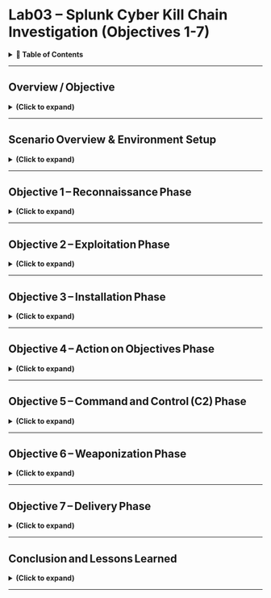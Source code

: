 
# Lab03 – Splunk Cyber Kill Chain Investigation (Objectives 1-7)

<details>
  <summary><b>📘 Table of Contents</b></summary>

  - [Overview / Objective](#overviewobjective-)
    - [Objective](#Objective)
    - [Environment & Prerequisites](#environmentprerequisites)
    - [Step-by-Step Walkthrough](#stepbystepwalkthrough)
    - [Findings / Analysis](#findingsanalysis)
  - [Scenario Overview & Environment Setup](#scenariooverview--environment-setup-)
    - [Scenario](#scenario)
    - [Data Sources](#datasources)
    - [Environment Setup](#environmentsetup)
    - [Independent Checks](#independentchecks)
    - [Findings / Analysis](#findingsanalysis1)
    - [What I Learned](#whatilearned)
  - [Objective 1 – Reconnaissance Phase](#objective1reconnaissancephase-)
    - [Overview](#overview)
    - [Step‑by‑Step Walkthrough](#stepbystepwalkthrough-1)
    - [Findings / Analysis](#findingsanalysis-2)
    - [What I Learned](#whatilearned1-)
  - [Objective 2 – Exploitation Phase](#objective2exploitationphase)
  - [Objective 3 – Installation Phase](#objective3installation-phase)
  - [Objective 4 – Action on Objectives Phase](#objective4actiononobjectives-phase)
  - [Objective 5 – Command and Control (C2) Phase](#objective5commandandcontrolc2phase)
  - [Objective 6 – Weaponization Phase](#objective6weaponizationphase)
  - [Objective 7 – Delivery Phase](#objective7deliveryphase)
  - [Conclusion and Lessons Learned](#conclusionandlessonslearned)
</details>

---

## Overview / Objective </br>

<details>

<summary><b>(Click to expand)</b></summary>

### Objective

The objective was to understand how an incident impacts confidentiality, integrity, or availability (CIA) and how **Splunk**, functioning as a Security Information and Event Management (SIEM) system, supports the incident‑handling process.

In this lab, I conducted a full end-to-end investigation of a simulated cyber incident using Splunk as my primary analysis tool. The scenario involved a web server defacement attack against `imreallynotbatman.com`, hosted by the fictional company Wayne Enterprises. My objectives were to trace the adversary’s actions through each stage of the **Lockheed Martin Cyber Kill Chain**, identify the attacker’s tactics, techniques, and procedures (TTPs), and correlate activity across multiple data sources such as HTTP logs, IDS alerts, and Sysmon telemetry. 

Throughout the lab, I performed detailed Splunk queries to uncover reconnaissance behavior, brute-force authentication attempts, malware installation, command and control (C2) communication, and the final defacement of the target system. Each query was analyzed line-by-line to understand what it revealed about the attacker’s behavior and how it maps to MITRE ATT&CK techniques. The overall objective was to strengthen my ability to think like a SOC analyst — connecting raw log data to broader threat frameworks, applying NIST SP 800-61 principles, and producing an actionable, evidence-based incident report. This lab emphasized not only technical proficiency with Splunk but also structured analytical thinking, documentation, and professional reporting skills critical to cybersecurity operations.


### Environment & Prerequisites

- Splunk Enterprise environment pre‑configured with the `botsv1` dataset.  
- Access to simulated log sources: Suricata IDS, IIS web server, Sysmon, and Fortigate firewall.  
- Familiarity with basic Splunk navigation and search syntax.

### Step‑by‑Step Walkthrough

The lab described incident handling as a structured response to any event that could jeopardize CIA. I reviewed Splunk’s role in aggregating and correlating logs from multiple systems to detect these events. No commands were executed yet, but I examined indexed data to confirm ingestion from multiple sources and verified connectivity to Splunk Search Head and Indexer components.

### Findings / Analysis

Understanding incident handling early clarified how every detection and response task later in the lab aligns with the **NIST SP 800‑61 r2** lifecycle and **CompTIA Security+ Domain 2 (Incident Response)**. The introduction underscored the need for predefined processes and emphasized that SIEM tools automate detection and correlation across multiple log types.

</details>

<!--
## Incident Handling Lifecycle

### Overview / Objective
The goal was to review the **Incident Handling Lifecycle** and understand each of its stages: Preparation, Detection & Analysis, Containment & Eradication, and Post‑Incident Activity.

### Step‑by‑Step Walkthrough
I studied the lifecycle diagram provided and matched each phase to Splunk functionality:
- **Preparation** → Configuring data inputs and alert rules.  
- **Detection & Analysis** → Using correlation searches to detect anomalies.  
- **Containment & Eradication** → Blocking IPs, disabling accounts, or isolating assets.  
- **Post‑Incident Activity** → Reporting and continuous improvement.

### Findings / Analysis
Each phase is cyclical and dependent on accurate log collection. I learned how Splunk supports these by offering correlation searches, risk‑based alerting, and notable events within Enterprise Security.

### What I Learned
The task strengthened my understanding that incident handling is continuous. Every incident fuels process improvement. This maps directly to **Security+ Domain 2.5 (Apply incident response procedures)** and NIST’s emphasis on lessons learned to enhance defensive posture.
-->

---

## Scenario Overview & Environment Setup </br>

<details>

<summary><b>(Click to expand)</b></summary>

### Scenario

The domain `imreallynotbatman.com` was defaced in a simulated breach of Wayne Enterprises. I examined the environment and collected relevant logs to track attacker actions across the Lockheed Martin Cyber Kill Chain.

<p align="center">
  <img src="images/splunk-cyber-kill-chain-investigation-01.png?raw=true&v=2" 
       alt="SIEM alert" 
       style="border: 2px solid #444; border-radius: 6px;" 
       width="300"><br>
  <em>Figure 1</em>
</p>

This part of the lab established the context of the lab and defined what constitutes a **security incident**. 

### Data Sources

- `stream:http` – Network flows.  
- `iis` – Web server access logs.  
- `suricata` – Intrusion Detection System alerts.  
- `XmlWinEventLog:Microsoft‑Windows‑Sysmon` – Endpoint process creation and network events.

### Environment Setup 

The investigation was performed in a virtual machine (VM) environment preconfigured for Splunk analysis. Once deployed, the VM was automatically assigned an internal IP address (`MACHINE_IP`) and initialized within a few minutes. The Splunk instance hosted the `botsv1` dataset — a realistic collection of simulated security event logs designed for enterprise-scale analysis. This dataset included various sourcetypes representing web, network, and host activity, allowing for comprehensive event correlation and threat investigation throughout the lab.

<blockquote>
<strong>Important Note:</strong> IP addresses in this lab are ephemeral and were recorded at the time of each step (placeholders such as `MACHINE_IP` are used in this write-up when the IP changed between sessions).
</blockquote>

I accessed Splunk Enterprise on the target VM at `10.201.17.82` or `http://10.201.33.31` using the AttackBox browser (AttackBox IP `10.201.122.5`, `10.201.117-139`, `10.201.117.123`, and `10.201.119.166`). From the provided AttackBox (on the lab network) I verified reachability with ping, enumerated services with nmap, and inspected any web interfaces by opening `10.201.17.82` or `http://10.201.33.31` in the AttackBox browser.

- **Target:**  `10.201.17.82` and `10.201.33.31` (deployed in an isolated virtual lab environment)  
- **Context:**  I deployed the target machine and used the attacker VM to perform reconnaissance and basic connection tests.
- **Event Logs Source**: The dataset for this lab was indexed under [`index=botsv1`](https://github.com/splunk/botsv1), which contained all event data necessary for the analysis. The results showed multiple sourcetypes representing various log formats (network, web, and host data). This confirmed that the dataset was properly loaded and gave me a clear view of the log sources I would be analyzing throughout the lab.

In Splunk’s Search & Reporting app I confirmed the index=botsv1 dataset with `index=botsv1 | stats count by sourcetype` to understand what types of data were available

<p align="left">
  <img src="images/splunk-cyber-kill-chain-investigation.png?raw=true&v=2" 
       alt="SIEM alert" 
       style="border: 2px solid #444; border-radius: 6px;" 
       width="700"><br>
</p>

### Independent Checks 

I performed some independent, exploratory checks outside the provided lab instructions to validate connectivity and practice reconnaissance techniques.

<h4>(1) Checking Basic Connectivity (AttackBox Linux Bash terminal)</h4>

My goal here is to quickly confirm  whether the target is reachable from the AttackBox (verifies network connectivity and that the VM is up).

<p align="left">
  <img src="images/splunk-cyber-kill-chain-investigation-02.png?raw=true&v=2" 
       alt="SIEM alert" 
       style="border: 2px solid #444; border-radius: 6px;" 
       width="500"><br>
  <em>Figure 2</em>
</p>

```bash
ping -c 3 10.201.17.82
```
- `ping` — Sends ICMP Echo Request packets to the target to check if the host responds. Useful for basic reachability checks.
- `-c 3` — Limits the ping to 3 ICMP packets so the test is quick and concise.
- `10.201.17.82` — Target IP assigned to the analysis VM.

<h4>(2) Discovering Open Ports via Nmap (Attackbox Linux Bash terminal)</h4>

I also wanted to  enumerate which ports are open and which services are listening so I know where to focus further testing (web, SSH, custom services, etc.).

<p align="left">
  <img src="images/splunk-cyber-kill-chain-investigation-03.png?raw=true&v=2" 
       alt="SIEM alert" 
       style="border: 2px solid #444; border-radius: 6px;" 
       width="500"><br>
  <em>Figure 3</em>
</p>

Welp, that didn't work, so I just moved on for now. This is all my own confirmation check, and not necessary for this lab.

```bash
nmap -sS -sV -p- 10.201.17.82
```
- `nmap` — Network scanner used to discover hosts and services on a network.
- `-sS` — TCP SYN scan (also called "half-open" scan). It sends a SYN and analyzes the response without completing the TCP handshake; it's fast and stealthier than a full connect scan.
- `-sV` — Service/version detection. Nmap attempts to identify the service running on each open port and the software version (e.g., Apache 2.4.41).
- `-p-` — Scan every TCP port (1–65535). Useful if you want a full port sweep rather than just common ports.
- `10.201.17.82` — The target IP.

<h4>(3) Checking Basic Connectivity (AttackBox Linux Bash terminal)</h4>

My goal here is to try verifying that the web server is present, inspect response headers (server, cookies, redirects, status codes), and quickly retrieve pages for manual review or to inform later automated testing.

<p align="left">
  <img src="images/splunk-cyber-kill-chain-investigation-04.png?raw=true&v=2" 
       alt="SIEM alert" 
       style="border: 2px solid #444; border-radius: 6px;" 
       width="500"><br>
  <em>Figure 4</em>
</p>

```bash
curl -I http://10.201.17.82
curl http://10.201.17.82/index.php
```
- `curl` — Command-line tool to transfer data from or to a server using various protocols (HTTP, HTTPS, FTP, etc.).
- `-I` — Requests only the HTTP headers (HEAD request), useful for quickly seeing server type, status code, and response headers without downloading the full page.
- `http://10.201.17.82` — The target’s web root. If a web service listens on a nonstandard port, include `:port` (for example `http://10.201.17.82:8000`).
- `http://10.201.17.82/index.php` — Example path to fetch a specific page or endpoint to see content or responses.

<h4>(4) Testing Specific TCP Ports via netcat (AttackBox Linux Bash terminal)</h4>

I wanted quick verification of whether a specific port is accepting TCP connections (faster than a full nmap when you want to check individual services).

<p align="left">
  <img src="images/splunk-cyber-kill-chain-investigation-05.png?raw=true&v=2" 
       alt="SIEM alert" 
       style="border: 2px solid #444; border-radius: 6px;" 
       width="500"><br>
  <em>Figure 5</em>
</p>

```bash
nc -vz 10.201.17.82 80
nc -vz 10.201.17.82 22
```
- `nc` (netcat) — Lightweight utility for reading/writing raw TCP/UDP connections. Great for quick port checks and banner grabbing.
- `-v` — Verbose output to show connection attempts and results.
- `-z` — Zero-I/O mode: used for scanning/listening without sending data (useful for quick port checks).
- `10.201.17.82 80` — Target IP and port to test (80 = HTTP).

#### Practical Checklist I Used
- Deploy the target VM and copy the target IP. 
- Open the AttackBox and ensure I am on the lab network.  
- Run `ping` to confirm host is up.  
- Run `nmap` (full or targeted) to discover open ports and services.  
- Use `curl` or the AttackBox browser to fetch web pages if HTTP(S) is available.  
- Use `nc` to quickly test specific ports.  
- If SSH is exposed and credentials are provided by the lab, use `ssh` for interactive access.  
- Terminate or extend the VM when finished with the investigation.

### Findings / Analysis

All expected sourcetypes were present. Understanding these sources early streamlined later correlation searches across network and host data. This setup phase emphasized the importance of situational awareness before analysis. Knowing data sources and their fields prevents misinterpretation of logs—a skill fundamental to blue‑team operations. This relates to **MITRE ATT&CK TA0001 (Initial Access)** and Security+ objectives covering data collection and correlation.


</details>

---

## Objective 1 – Reconnaissance Phase </br>
<details>

<summary><b>(Click to expand)</b></summary>

### Overview

The objective was to detect early reconnaissance activity targeting `imreallynotbatman.com`. Reconnaissance is the first phase of the Cyber Kill Chain, where adversaries gather intelligence about targets.


### Step‑by‑Step Walkthrough

<h4>(1) I began by searching the dataset for any logs referencing the domain.</h4>

```spl
index=botsv1
imreallynotbatman.com
```
- **index=botsv1**  –  Specifies the data source or repository (database of logs).
- **imreallynotbatman.com**  –  Specifies the specific domain I'm investigating, like a keyword search for the targeted domain to capture any events involving the compromised (defaced) web server.

<p align="left">
  <img src="images/splunk-cyber-kill-chain-investigation-06.png?raw=true&v=2" 
       alt="SIEM alert" 
       style="border: 2px solid #444; border-radius: 6px;" 
       width="1000"><br>
  <em>Figure 6</em>
</p>

This returned several sourcetypes, including `suricata`, `stream:http`, `fortigate_utm`, and `iis`. 

<p align="left">
  <img src="images/splunk-cyber-kill-chain-investigation-07.png?raw=true&v=2" 
       alt="SIEM alert" 
       style="border: 2px solid #444; border-radius: 6px;" 
       width="1000"><br>
  <em>Figure 7</em>
</p>

<h4>(2) I refined the query to focus on HTTP traffic because the domain represents a web address.</h4>

I first limited my query to `HTTP` traffic using `sourcetype=stream:http` to focus only on web communication logs and reduce unrelated results. This made the search faster and more precise, allowing me to see which source IPs had connected to that domain. The results showed two main IPs — `40.80.148.42` and `23.22.63.114`, with the first generating the majority of HTTP requests, suggesting it was the primary host involved in the connection.

<p align="left">
  <img src="images/splunk-cyber-kill-chain-investigation-08.png?raw=true&v=2" 
       alt="SIEM alert" 
       style="border: 2px solid #444; border-radius: 6px;" 
       width="1000"><br>
  <em>Figure 8</em>
</p>

```spl
index=botsv1
imreallynotbatman.com
sourcetype=stream:http
```
- **sourcetype=stream:http** – Selects HTTP network flows to focus on web communication logs and investigate potential enumeration behavior.  

From this search, I identified two IPs (`40.80.148.42` and `23.22.63.114`) repeatedly connecting to the server (identified via "src_ip" field in Splunk). `40.80.148.42` was by far generating the majority of the HTTP requests. So I investigated `40.80.148.42` first.

<p align="left">
  <img src="images/splunk-cyber-kill-chain-investigation-09.png?raw=true&v=2" 
       alt="SIEM alert" 
       style="border: 2px solid #444; border-radius: 6px;" 
       width="1000"><br>
  <em>Figure 9</em>
</p>

<h4>(3) I needed to validate that this was indeed a scanning attempt by `40.80.148.42`.</h4>

I started by narrowing my search query to Suricata logs using the query:

```spl
index=botsv1
imreallynotbatman.com
sourcetype:suricata
```

<p align="left">
  <img src="images/splunk-cyber-kill-chain-investigation-10.png?raw=true&v=2" 
       alt="SIEM alert" 
       style="border: 2px solid #444; border-radius: 6px;" 
       width="1000"><br>
  <em>Figure 10: This query will show the logs from the suricata log source that are from the source IP 40.80.248.42</em>
</p>

After using the Suricata IDS logs, and then filtering events generated by the source IP `40.80.148.42`, I found 46 distinct alert signatures under the `alert.signature` field. These included exploit attempts (active recon) such as Cross-Site Scripting, SQL Injection, XXE, and Shellshock (CVE-2014-6271). Most likely to test or exploit vulnerabilities. 

The large number of repeated detections and variety of triggered signatures confirm that this IP was performing reconnaissance and vulnerability scanning against the target host 192.168.250.70.

<p align="left">
  <img src="images/splunk-cyber-kill-chain-investigation-11.png?raw=true&v=2" 
       alt="SIEM alert" 
       style="border: 2px solid #444; border-radius: 6px;" 
       width="1000"><br>
  <em>Figure 11</em>
</p>

While reviewing Suricata events for source IP `40.80.148.42`, one of the first alerts observed was “SURICATA HTTP Host header invalid.” This alert typically appears when an HTTP request contains a malformed or empty Host header, which is something normal browsers rarely do. 

HTTP requests with empty headers are common with automated vulnerability scanners or reconnaissance tools, which sends deliberately malformed requests to see how a web server responds. The goal of this attacker was most likely to fingerprint the web application, determine how it handles unexpected inputs, and identify potential misconfigurations.

<p align="left">
  <img src="images/splunk-cyber-kill-chain-investigation-12.png?raw=true&v=2" 
       alt="SIEM alert" 
       style="border: 2px solid #444; border-radius: 6px;" 
       width="1000"><br>
  <em>Figure 12</em>
</p>

Because this activity doesn’t exploit a specific vulnerability but instead maps and tests the server’s behavior, it’s a strong indicator of active reconnaissance.

### Findings / Analysis

- `40.80.148.42` accounted for over  90 % of the requests, and was consistent with automated vulnerability scanning. Active recon evidence included frequent GET requests.
- I filtered the Suricata logs for traffic from the attacker IP `40.80.148.42` to the web server `192.168.250.70`. In the `http_referrer` field, I found multiple entries pointing to paths such as `/joomla/index.php` and `/joomla/administrator/`. These are specific to the Joomla content management system, confirming the web server was running Joomla. This field typically shows the URL of the webpage that directed the client to the current resource, so basically where each request originated from.
- To further investigate the nature of the attack, I examined the `http_user_agent` field in the same logs. This field identifies the software or tool that generated each `HTTP` request, which helps determine whether the traffic originated from a legitimate browser or an automated scanner. Within this field, I found entries containing the string `acunetix_wvs_security_test`, a known signature used by the Acunetix web vulnerability scanner. Combined with the presence of the Shellshock (CVE-2014-6271) exploit pattern, this confirms that the attacker was using Acunetix to perform automated reconnaissance and vulnerability testing against the Joomla server.
- Summary:
  - CMS of web server: Joomla
  - Scanner attacker likely used: Acunetix
  - CVE: 2014-6271 (Shellshock)

### What I Learned

This task demonstrated how correlated IDS and network logs can expose early attacker behavior. Recognizing reconnaissance helps defenders act during the earliest possible stage of an attack, aligning with **Security+ Domain 3 (Threat Detection)** and **NIST IR Phase – Identification** (Woohoo! Earning my CompTIA Sec+ cert was worth it).

</details>

---

## Objective 2 – Exploitation Phase</br>

<details>

<summary><b>(Click to expand)</b></summary>

### Overview
The objective was to confirm whether the attacker attempted or succeeded in exploiting vulnerabilities discovered during reconnaissance—specifically targeting the Joomla CMS running on the web server.

**The information we have so far:**
- I found two IP addresses from the reconnaissance phase that were sending requests to the web server:
    - `40.80.148.42`
    - `23.22.63.114`
 - One of the IPs `40.80.148.42` was seen attempting to scan the web server with IP `192.168.250.70`.
 - The attacker was using the web scanner Acunetix for the scanning attempt.
 - The webserver is using the Joomla CMS.

### Step‑by‑Step Walkthrough

<h4>(1) I began by running three Splunk searches to analyze web activity targeting the imreallynotbatman.com web server</h4>

  - <b>First query:</b> I immediately noticed `40.80.148.42` has made the majority of requests with 17483 requests and `23.22.63.114` made 1235 requests against web server (Figure 13).
  - <b>Second query:</b> Saw that `40.80.148.42`, `23.22.63.114`, and `192.168.2.50` have all made HTTP requests to the web server by looking into the `src_ip` field (Figure 14). Looking into the `http_method` field, I saw that most of the HTTP traffic observed consisted of POST requests directed at the web server (see Figure 15).
  - <b>Third query:</b> Confirmed that both `40.80.148.42` and `23.22.63.114` sent POST requests to the web server, with the majority originating from `40.80.148.42` (see Figure 16).

<blockquote>
Below are more details about each query and the corresponding findings.
</blockquote>

_<b>First query</b>_

This query was used to identify which client IPs accessed the domain name, and the count events per source IP, regardless of how it resolved (`sourcetype=stream:*`). This search focused on hostname-based activity across multiple Stream sourcetypes (`sourcetype=stream:*`), capturing a broad view of traffic involving the domain (including DNS and HTTP Host header references).

<p align="left">
  <img src="images/splunk-cyber-kill-chain-investigation-13.png?raw=true&v=2" 
       alt="SIEM alert" 
       style="border: 2px solid #444; border-radius: 6px;" 
       width="1000"><br>
  <em>Figure 13</em>
</p>

```spl
index=botsv1 imreallynotbatman.com sourcetype=stream:* 
| stats count(src_ip) as Requests by src_ip 
| sort -Requests
```

**Breakdown**
- **sourcetype=stream*** – Includes all protocol types captured by Splunk Stream. This provides a full view of potential attack vectors.  
- **stats count(src_ip) as Requests by src_ip** – Counts events per source IP. Doing so identifies hosts generating abnormal traffic.  
- **sort -Requests** – Orders results descending. This is to highlight the most active attackers first.

_<b>Second query</b>_

This query was used to narrow the scope to HTTP requests directed specifically to the web server’s IP address to identify all inbound HTTP traffic. This provided a more focused look at network-level interactions and potential data submissions to the site. As part of the second query, I looked into the `http_method` field and saw that most of the HTTP traffic observed consisted of POST requests directed at the web server (see Figure 15). POST requests typically carry credentials during authentication.

```spl
index=botsv1
sourcetype=stream:http
dest_ip="192.168.250.70"
```
**Breakdown**
- **dest_ip="192.168.250.70"** – Specifies the web server. Helps focus on attacker traffic targeting the web server.  
- **sourcetype=stream:http** - Specifically records HTTP protocol events, including details like source/destination IPs, methods (GET/POST), URLs, headers, and response codes.

<p align="center">
  <img src="images/splunk-cyber-kill-chain-investigation-14.png?raw=true&v=2" width="45%">
  <img src="images/splunk-cyber-kill-chain-investigation-15.png?raw=true&v=2" width="45%">
  <br>
  <sub>Figure 14 (left) & Figure 15 (right)</sub>
</p>

<b>The third query</b> 

Was used to identify which IP addresses sent POST requests to the web server and counted how many requests each one made.

```spl
index=botsv1
sourcetype=stream:http
dest_ip="192.168.250.70"
http_method=POST
```
**Breakdown**
- **dest_ip="192.168.250.70"** – Specifies the web server. Helps focus on attacker traffic targeting the web server.  
- **sourcetype=stream:http** - Specifically records HTTP protocol events, including details like source/destination IPs, methods (GET/POST), URLs, headers, and response codes.
- **http_method=POST** - Narrowed the scope to HTTP POST requests directed specifically to the web server’s IP address.

<p align="left">
  <img src="images/splunk-cyber-kill-chain-investigation-16.png?raw=true&v=2" 
       alt="SIEM alert" 
       style="border: 2px solid #444; border-radius: 6px;" 
       width="1000"><br>
  <em>Figure 16</em>
</p>

<h4>(2) After identifying that the target web server uses the Joomla CMS, I wanted to check if anyone tried accessing the admin login page. Admin pages are important to monitor because attackers often try to reach them first when attempting to log in or exploit a site. I began by running two Splunk queries</h4>

<blockquote>
Through a quick online search, I learned that Joomla’s admin login page is usually found at: `/joomla/administrator/index.php`. 
</blockquote>

- <b>First query:</b> Immediately noticed after inspecting the `form_data` field that there were multiple login attempts to `/joomla/administrator/index.php`. The field `form_data` contained the requests sent through the form on the admin panel page, which has a login page.
- <b>Second query:</b> Used to create a table containing important fields such as destination ip (`dest_ip`), HTTP method (`http_method`), URI (`uri`), and form data (`form_data`), and eventually IP `23.22.63.114` was trying to guess the password by brute-forcing and attempting numerous passwords.

<blockquote>
Below are more details about each query and the corresponding findings.
</blockquote>

<b>The first query</b> 

Used to identify traffic coming into this URI (`/joomla/administrator/index.php`). 

```spl
index=botsv1
imreallynotbatman.com
sourcetype=stream:http
dest_ip="192.168.250.70"
uri="/joomla/administrator/index.php"
```
**Breakdown**
- **imreallynotbatman** - Matches the domain name in the event data (like in the HTTP host header). This ensured I was only pulling events related to that specific website, especially if the same web server hosts multiple domains.
- **dest_ip="192.168.250.70"** – Specifies the web server. Helps focus on attacker traffic targeting the web server's IP address at the network level. Ensured I was only capturing traffic sent to the actual web server, regardless of what hostname or alias was used in the request.
- **sourcetype=stream:http** - Specifically records HTTP protocol events, including details like source/destination IPs, methods (GET/POST), URLs, headers, and response codes.
- **uri="/joomla/administrator/index.php"** - Specifies the URI path being requested. In this case, it filters for requests targeting Joomla’s admin login page, which is a common location attackers probe when trying to gain access.

<p align="left">
  <img src="images/splunk-cyber-kill-chain-investigation-17.png?raw=true&v=2" 
       alt="SIEM alert" 
       style="border: 2px solid #444; border-radius: 6px;" 
       width="1000"><br>
  <em>Figure 17</em>
</p>

<b>The second query</b> 

Was used to create a table containing important fields such as destination ip (`dest_ip`), HTTP method (`http_method`), URI (`uri`), and form data (`form_data`), and eventually extract the username and password credentials attempted using `form_data`. 

```spl
index=botsv1
imreallynotbatman.com
sourcetype=stream:http
dest_ip="192.168.250.70"
uri="/joomla/administrator/index.php"
| table _time uri src_ip dest_ip form_data
```
**Breakdown**
- **imreallynotbatman** - Matches the domain name in the event data (like in the HTTP host header). This ensured I was only pulling events related to that specific website, especially if the same web server hosts multiple domains.
- **sourcetype=stream:http** - Specifically records HTTP protocol events, including details like source/destination IPs, methods (GET/POST), URLs, headers, and response codes
- **dest_ip="192.168.250.70"** – Specifies the web server. Helps focus on attacker traffic targeting the web server's IP address at the network level. Ensured I was only capturing traffic sent to the actual web server, regardless of what hostname or alias was used in the request.
- **uri="/joomla/administrator/index.php" - Specifies the URI path being requested. In this case, it filters for requests targeting Joomla’s admin login page, which is a common location attackers probe when trying to gain access.
- **table _time uri src_ip dest_ip form_data** - Took all results from my search and displayed only the specific fields I cared about in a easy-to-read table.

<p align="left">
  <img src="images/splunk-cyber-kill-chain-investigation-18.png?raw=true&v=2" 
       alt="SIEM alert" 
       style="border: 2px solid #444; border-radius: 6px;" 
       width="1000"><br>
  <em>Figure 18</em>
</p>

<blockquote>
Inspecting the `form_data` field revealed multiple login attempts to `/joomla/administrator/index.php` from IP `23.22.63.114`.
</blockquote>

<blockquote>
<strong>Note:</strong> To further narrow down my results, I could add a specific source IP to the query, such as src_ip="40.80.148.42". This would limit the search to only show HTTP requests sent from that particular client. Filtering by source IP helps identify which system initiated the traffic, making it easier to trace suspicious behavior or confirm repeated login attempts from the same host. This kind of filter is especially useful when analyzing targeted activity against the Joomla admin login page.
</blockquote>

<h4>(3) After confirming that most traffic to `/joomla/administrator/index.php` (Joomla's admin login page) were POST requests (mostly from `40.80.148.42`, with some from `23.22.63.114`), I wanted to extract the submitted form fields to see the username and password values those POST attempts used.</h4>

Previously, after inspecting the `form_data` field and confirmed multiple login attempts to `/joomla/administrator/index.php`, I used regex to extract only the username (`username`) and password (`passwd`) fields:

```spl
index=botsv1
sourcetype=stream:http
dest_ip="192.168.250.70"
http_method=POST
uri="/joomla/administrator/index.php"
form_data=*username*passwd*
| table _time uri src_ip dest_ip form_data
```
**Breakdown**
- **sourcetype=stream:http** - Filters to HTTP events captured by Splunk Stream (application-layer HTTP requests and related fields).
- **dest_ip="192.168.250.70"** – Specifies destination IP which only returns events whose destination IP is the web server.
- **http_method=POST** - Keeps only HTTP POST requests (commonly used for form submissions, like login attempts).
- **uri="/joomla/administrator/index.php"** - Specifies the URI path being requested. In this case, it filters for requests targeting Joomla’s admin login page, which is a common location attackers probe when trying to gain access.
- **form_data=*username*passwd*** - Wildcard match intended to find events where the `form_data` field contains the fields `username` and `passwd`.
- **table _time uri src_ip dest_ip form_data** - Took all results from my search and displayed only the specific fields I cared about in a easy-to-read table.

<blockquote>
<strong>Note:</strong> I filtered HTTP POST traffic to `dest_ip=192.168.250.70` and the Joomla admin URI `/joomla/administrator/index.php` to find login attempts. I used the server IP rather than the domain because the IP reliably captures all traffic to that machine in this lab environment; adding the domain would only be necessary if the server hosted multiple sites and I needed to confirm the virtual host. I then displayed `form_data` to inspect submitted `username` and `passwd` values.
</blockquote>

<p align="left">
  <img src="images/splunk-cyber-kill-chain-investigation-19.png?raw=true&v=2" 
       alt="SIEM alert" 
       style="border: 2px solid #444; border-radius: 6px;" 
       width="1000"><br>
  <em>Figure 19</em>
</p>

<h4>(4) After extracting the submitted form fields to see the username and password values those POST attempts used, I used regex in 2 Splunk queries to do this.</h4>
  
- **The first query** was to extract all password found in the `passwd` field.
- **The second query** was used identify whether credential submissions came from normal browsers or from automated tools/scripts; patterns in user-agents help distinguish human traffic from likely scanning or brute-force activity.

<blockquote>
Below are more details about each query and the corresponding findings.
</blockquote>

<b>First query</b>

Used to extract all password found in the `passwd` field.

```spl
index=botsv1
sourcetype=stream:http
dest_ip="192.168.250.70"
http_method=POST
form_data=*username*passwd*
| rex field=form_data "passwd=(?<creds>\w+)"
| table src_ip creds
```
**Breakdown**
- **sourcetype=stream:http** - Filters to HTTP events captured by Splunk Stream (application-layer HTTP requests and related fields).
- **dest_ip="192.168.250.70"** – Specifies destination IP which only returns events whose destination IP is the web server.
- **http_method=POST** - Keeps only HTTP POST requests (commonly used for form submissions, like login attempts).
- **form_data=*username*passwd*** - Wildcard match intended to find events where the `form_data` field contains the fields `username` and `passwd`.
- **| rex field=form_data "passwd=(?<creds>\w+)"** — extract the password value into a new field called `creds`.
    - **?<creds>** — name for the capture. In Splunk rex, that becomes the field name `creds`.
    - **\w** — a character class that matches any “word” character: letters (A–Z, a–z), digits (0–9), and underscore (_).
    - **+** — a quantifier meaning “one or more” of the previous token.
    - Together: **(?<creds>\w+)** captures one or more word characters and stores them in the field `creds`.
- **| table src_ip creds** - Show a simple table with the client IP and the extracted password

<blockquote>
<strong>Note:</strong>I removed the `uri="/joomla/administrator/index.php"` filter to capture any HTTP POSTs to `192.168.250.70` that included login fields, since credential submissions can occur at multiple or inconsistent paths and the uri field is not always present in every event. The query then uses a rex to extract the `passwd` value into `creds` and shows the source IP and password attempts.
</blockquote>

<p align="left">
  <img src="images/splunk-cyber-kill-chain-investigation-20.png?raw=true&v=2" 
       alt="SIEM alert" 
       style="border: 2px solid #444; border-radius: 6px;" 
       width="1000"><br>
  <em>Figure 20</em>
</p>

<b>Second query</b> 

Used identify whether credential submissions came from normal browsers or from automated tools/scripts; patterns in user-agents help distinguish human traffic from likely scanning or brute-force activity.

This query finds POSTs to the server that look like login attempts, pulls out the password token into `creds`, and shows when they happened (`_time`), who sent them (`src_ip`), what `URI` was requested, and which client/tool (`user_agent`) made the request.

```spl
index=botsv1
sourcetype=stream:http
dest_ip="192.168.250.70"
http_method=POST
form_data=*username*passwd*
| rex field=form_data "passwd=(?<creds>\w+)"
| table _time src_ip uri http_user_agent creds
```
**Breakdown**
- **sourcetype=stream:http** - Filters to HTTP events captured by Splunk Stream (application-layer HTTP requests and related fields).
- **dest_ip="192.168.250.70"** – Specifies destination IP which only returns events whose destination IP is the web server.
- **http_method=POST** - Keeps only HTTP POST requests (commonly used for form submissions, like login attempts).
- **form_data=*username*passwd*** - Wildcard match intended to find events where the `form_data` field contains the fields `username` and `passwd`.
- **| rex field=form_data "passwd=(?<creds>\w+)"** — extract the password value into a new field called `creds`.
    - **?<creds>** — name for the capture. In Splunk rex, that becomes the field name `creds`.
    - **\w** — a character class that matches any “word” character: letters (A–Z, a–z), digits (0–9), and underscore (_).
    - **+** — a quantifier meaning “one or more” of the previous token.
    - Together: **(?<creds>\w+)** captures one or more word characters and stores them in the field `creds`.
- **| table _time src_ip uri http_user_agent creds** - Shows a table that outputs as a table showing:
    - **_time** = when the request happened
    - **src_ip** = client IP that made the request
    - **uri** = requested path (even though you didn’t filter on it here)
    - **http_user_agent** = the browser or tool used
    - **creds** = the extracted password value

<p align="left">
  <img src="images/splunk-cyber-kill-chain-investigation-21.png?raw=true&v=2" 
       alt="SIEM alert" 
       style="border: 2px solid #444; border-radius: 6px;" 
       width="1000"><br>
  <em>Figure 21</em>
</p>

This result clearly shows a continuous brute-force attack attempt from an IP `23.22.63.114` using what appears to be a python script. 1 login attempt from IP `40.80.148.42` using the Mozilla browser. The successful credentials were `admin : batman`, originating from `40.80.148.42`.

<blockquote>
<strong>Note:</strong> I updated the extraction to create separate fields (username and password) using rex with [^&\s]+ and urldecode() so both submitted credentials appear in the table (preventing one extraction from overwriting the other).
</blockquote>

```spl
index=botsv1 sourcetype=stream:http dest_ip="192.168.250.70" http_method=POST form_data=*username*passwd*
| rex field=form_data "passwd=(?<password>[^&\s]+)"
| rex field=form_data "username=(?<username>[^&\s]+)"
| eval username = urldecode(username), password = urldecode(password)
| table _time src_ip uri http_user_agent username password
```
**Breakdown**
- **password** and **username** are separate fields - Gives each reg a different name so one doesn’t overwrite the other; I end up with two columns (username, password) instead of one mixed-up creds.
- **[^&\s]+** - Basically means “grab everything until the next & or space,” so it captures special characters and the full value (e.g., passwd=p@ss! → p@ss!) instead of stopping at non-word chars.
- **urldecode()** converts URL-encoded characters to normal text (e.g., %40 → @, + → space), so I could read the actual username/password instead of gibberish.

### Findings / Analysis

- Evidence confirmed a brute‑force attack followed by successful authentication. `23.22.63.114` performed failed attempts while `40.80.148.42` achieved login success.
- Analysis of the `botsv1` logs shows a coordinated scanning and credential-attack against the Joomla admin endpoint (`/joomla/administrator/index.php`) on `192.168.250.70`.
- Two hostile IPs were prominent: `40.80.148.42` (the source of the majority of requests and broader Acunetix-style scanning) and `23.22.63.114` (which generated numerous repeated POSTs consistent with brute-force attempts).
- By extracting `form_data` with rex I recovered submitted credentials and found that most attempts from `23.22.63.114` failed, while `40.80.148.42` achieved a successful login using `admin:batman`.
- `User-agent`  further differentiated the traffic which was automated/scripted agents for the brute-force activity versus a browser-like agent for the successful login—so the activity aligns with scanning followed by credential compromise (ATT&CK T1110).

### What I Learned
This task taught me how to use Splunk dto detect web-based brute-force and credential attacks through HTTP method filtering and field extraction. It emphasized the value of regex for pulling data points from raw logs and how statistics commands summarize large volumes eddiciently. From a SOC perspective, this correlated to MITRO ATT&CK T1110 (Brute Force) and Security Domain 3.2 (Analyze Indicators of Compromise).

</details>

---

## Objective 3 – Installation Phase</br>

<details>

<summary><b>(Click to expand)</b></summary>

### Overview
The objective of this task was to verify whether the attacker successfully installed or executed any malicious payloads following exploitation. In the Cyber Kill Chain, **Installation** represents the stage where adversaries establish persistence within a target environment, typically by deploying malware or backdoors.

### Step‑by‑Step Walkthrough
After confirming successful authentication from the prior phase, I searched for evidence of file uploads to the compromised host:

```spl
index=botsv1 sourcetype=stream:http dest_ip="192.168.250.70" *.exe
```
**Breakdown**
- **index=botsv1** – Targets the dataset containing simulated incident logs. *Why:* Ensures only relevant Splunk BOTSv1 data is queried.  
- **sourcetype=stream:http** – Filters events to HTTP network traffic. *Why:* Malware is often delivered via HTTP uploads.  
- **dest_ip="192.168.250.70"** – Specifies the compromised web server. *Why:* Focuses on inbound traffic directed at the victim.  
- **.exe** – Keyword search for executable files. *Why:* Detects potential binary uploads used to install persistence agents.

The results displayed two filenames—`3791.exe` and `agent.php`. Both were uploaded by the attacker IP `40.80.148.42`. To confirm execution, I queried Windows Sysmon process creation logs:

```spl
index=botsv1 "3791.exe" sourcetype=XmlWinEventLog EventCode=1
```
**Breakdown**
- **sourcetype=XmlWinEventLog** – Targets Windows event logs forwarded to Splunk. *Why:* Sysmon records detailed process events.  
- **EventCode=1** – Filters for process creation events. *Why:* Event ID 1 confirms the execution of a binary.  
- **"3791.exe"** – Search term for the suspected malware. *Why:* Validates that the payload was run after upload.

📸 **Screenshot Placeholder:** Sysmon EventCode 1 log entry showing process creation for `3791.exe`.

### Findings / Analysis
Results confirmed that `3791.exe` executed shortly after upload. This demonstrated the attacker successfully transitioned from exploitation to persistence. The malicious binary likely established communication with external infrastructure for command and control.

### What I Learned
I learned how to validate malware execution through cross‑referencing network and endpoint data sources in Splunk. Sysmon EventCode 1 is a reliable indicator for process creation and should be monitored in production environments using detection rules aligned with **MITRE ATT&CK T1059 (Command and Scripting Interpreter)**. This phase also illustrates **Security+ Domain 2.2 (Analyze Indicators of Malware)** and connects to the **Eradication** phase of the NIST Incident Response Lifecycle.

</details>

---

## Objective 4 – Action on Objectives Phase</br>

<details>

<summary><b>(Click to expand)</b></summary>

### Overview
The goal of this phase was to determine the attacker’s ultimate objective after establishing persistence. In this scenario, the malicious actor defaced the company’s public website—a clear indicator of the **Actions on Objectives** stage of the Cyber Kill Chain.

### Step‑by‑Step Walkthrough
I examined outbound traffic from the compromised host to identify files or domains related to the defacement activity.

```spl
index=botsv1 src=192.168.250.70 sourcetype=suricata
```
**Breakdown**
- **src=192.168.250.70** – Specifies the infected host as the source. *Why:* Identifies outgoing traffic from the compromised system.  
- **sourcetype=suricata** – Filters for network IDS alerts. *Why:* Detects anomalous connections or file transfers to external domains.

This query revealed outbound requests to `prankglassinebracket.jumpingcrab.com` transferring a file named `poisonivy-is-coming-for-you-batman.jpeg`. This image replaced the homepage of the target server, confirming defacement.

📸 **Screenshot Placeholder:** Suricata alert showing outbound connection to `jumpingcrab.com`.

### Findings / Analysis
The attacker’s intent was to publicly deface the website to demonstrate control. Outbound IDS alerts and web traffic correlation validated data exfiltration and modification activities. This phase provided a clear end goal of the intrusion campaign.

### What I Learned
This task taught me how to trace adversary objectives using Splunk by following the attack from reconnaissance to impact. Understanding “Actions on Objectives” is vital for incident classification and damage assessment within a SOC. The technique relates to **MITRE ATT&CK T1491 (Defacement)** and NIST’s **Recovery Phase** of incident handling. Documenting such activity supports executive reporting and post‑incident remediation plans.

</details>

---

## Objective 5 – Command and Control (C2) Phase</br>

<details>

<summary><b>(Click to expand)</b></summary>

### Overview
This task focused on identifying if the attacker established a **Command and Control (C2)** channel with external infrastructure. C2 allows threat actors to remotely control infected hosts and execute further commands.

### Step‑by‑Step Walkthrough
I searched firewall and network logs for evidence of communication with the domain `prankglassinebracket.jumpingcrab.com`.

```spl
index=botsv1 sourcetype=fortigate_utm "poisonivy-is-coming-for-you-batman.jpeg"
```
**Breakdown**
- **sourcetype=fortigate_utm** – Specifies Fortigate Unified Threat Management logs. *Why:* Captures firewall and web‑filter activity.  
- **Search term for JPEG file** – Links the known defacement artifact to potential C2 communication. *Why:* The same infrastructure may host C2 services.

The results showed repeated connections from `192.168.250.70` to `23.22.63.114` over port 1337, correlating with the dynamic DNS domain `jumpingcrab.com`.

📸 **Screenshot Placeholder:** Firewall logs displaying C2 communication over port 1337.

### Findings / Analysis
The attacker used a Dynamic DNS service to obfuscate their C2 server IP. Port 1337 indicated custom malware communication, matching signatures of the Poison Ivy remote access tool. This showed a successful persistence channel was active.

### What I Learned
I learned to detect C2 communications by correlating IDS, firewall, and endpoint data. Dynamic DNS is a common tactic for maintaining C2 reachability, and Splunk queries can identify these patterns through consistent destination hostnames and ports. This aligns with **MITRE ATT&CK T1071 (Application Layer Protocol)** and **Security+ Domain 3.3 (Analyze threat data to support an incident response)**.

</details>

---

## Objective 6 – Weaponization Phase</br>

<details>

<summary><b>(Click to expand)</b></summary>

### Overview
The objective was to analyze how the attacker prepared and delivered their payloads by pivoting on known indicators through OSINT tools. In the Cyber Kill Chain, Weaponization covers the creation of malware and exploitation packages used later in Delivery.

### Step‑by‑Step Walkthrough
I conducted open‑source lookups on the malicious domain and associated infrastructure using external intelligence sources (VirusTotal, Robtex, and Whois). These lookups linked `jumpingcrab.com` to an email address `lillian.rose@po1son1vy.com`, indicating possible threat‑actor attribution.

📸 **Screenshot Placeholder:** VirusTotal graph view showing domain relationships.

### Findings / Analysis
The domain was associated with multiple subdomains and related IP addresses used in previous campaigns. This confirmed the attacker leveraged pre‑existing malware infrastructure to deliver payloads, a common APT pattern.

### What I Learned
Weaponization is rarely observable in internal logs, but threat intelligence correlation can expose it indirectly. I learned how OSINT enriches SIEM data and helps analysts build context beyond raw events. This relates to **MITRE ATT&CK T1587 (Develop Capabilities)** and **Security+ Domain 1.4 (Explain threat actors and attributes)**.

</details>

---

## Objective 7 – Delivery Phase</br>

<details>

<summary><b>(Click to expand)</b></summary>

### Overview
The purpose of this phase was to examine malware delivery artifacts identified during the Weaponization stage and determine how the malicious payload reached the target.

### Step‑by‑Step Walkthrough
I queried threat intelligence sources for the hashes of the malware identified in the Fortigate and Sysmon logs:

```spl
index=botsv1 hash=* OR file_name="MirandaTateScreensaver.scr.exe"
```
**Breakdown**
- **hash=*** – Searches for hash values in indexed logs. *Why:* Allows pivoting on known file identifiers.  
- **file_name="MirandaTateScreensaver.scr.exe"** – Targets the malware sample. *Why:* Validates if the payload appears within local telemetry.

Cross‑referencing with VirusTotal and Hybrid Analysis showed the file was a Poison Ivy variant with MD5 `c99131e0169171935c5ac32615ed6261`. It was delivered via HTTP download and executed through a user interaction.

📸 **Screenshot Placeholder:** Hybrid‑Analysis summary of malware behavior.

### Findings / Analysis
Analysis confirmed that the malware was delivered through social engineering and web downloads, not email. This represents the **Delivery** phase of the Cyber Kill Chain, bridging reconnaissance and exploitation.

### What I Learned
I learned how threat intelligence enrichment enhances forensic findings within Splunk. Malware delivery mechanisms must be monitored for early warning signs, particularly HTTP downloads of executables. This maps to **Security+ Domain 1.2 (Compare and contrast attack types)** and **MITRE ATT&CK T1566 (Phishing)** for social delivery vectors.

</details>

---

## Conclusion and Lessons Learned</br>

<details>

<summary><b>(Click to expand)</b></summary>

### Overview
The final task consolidated the findings from the entire investigation and reviewed each phase of the Cyber Kill Chain to produce a comprehensive summary for executive reporting and process improvement.

### Findings / Analysis
| Phase | Evidence | Indicators |
|:------|:----------|:-----------|
| Reconnaissance | Scanning of imreallynotbatman.com | IP 40.80.148.42 |
| Exploitation | Brute‑force on Joomla CMS | IP 23.22.63.114, Creds admin/batman |
| Installation | Upload and execution of 3791.exe | Process Creation Event Code 1 |
| Action on Objectives | Website defacement | poisonivy‑is‑coming‑for‑you‑batman.jpeg |
| Command & Control | C2 communication over port 1337 | jumpingcrab.com |
| Weaponization | Malware infrastructure setup | Email lillian.rose@po1son1vy.com |
| Delivery | Poison Ivy variant delivery | MirandaTateScreensaver.scr.exe |

### What I Learned
This final phase reinforced how SIEM platforms like Splunk enable end‑to‑end attack mapping and incident documentation. I learned to connect each stage of the Cyber Kill Chain to real telemetry sources and apply Security+ and NIST principles to practical incident response. The key takeaway is that consistent data enrichment, timeline reconstruction, and cross‑source correlation are essential for proactive threat hunting and strategic defense operations.

📸 **Screenshot Placeholder:** Summary dashboard displaying timeline of attack phases and associated indicators.

</details>

---


